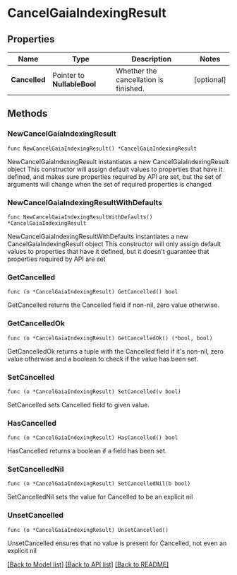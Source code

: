 # CancelGaiaIndexingResult

## Properties

Name | Type | Description | Notes
------------ | ------------- | ------------- | -------------
**Cancelled** | Pointer to **NullableBool** | Whether the cancellation is finished. | [optional] 

## Methods

### NewCancelGaiaIndexingResult

`func NewCancelGaiaIndexingResult() *CancelGaiaIndexingResult`

NewCancelGaiaIndexingResult instantiates a new CancelGaiaIndexingResult object
This constructor will assign default values to properties that have it defined,
and makes sure properties required by API are set, but the set of arguments
will change when the set of required properties is changed

### NewCancelGaiaIndexingResultWithDefaults

`func NewCancelGaiaIndexingResultWithDefaults() *CancelGaiaIndexingResult`

NewCancelGaiaIndexingResultWithDefaults instantiates a new CancelGaiaIndexingResult object
This constructor will only assign default values to properties that have it defined,
but it doesn't guarantee that properties required by API are set

### GetCancelled

`func (o *CancelGaiaIndexingResult) GetCancelled() bool`

GetCancelled returns the Cancelled field if non-nil, zero value otherwise.

### GetCancelledOk

`func (o *CancelGaiaIndexingResult) GetCancelledOk() (*bool, bool)`

GetCancelledOk returns a tuple with the Cancelled field if it's non-nil, zero value otherwise
and a boolean to check if the value has been set.

### SetCancelled

`func (o *CancelGaiaIndexingResult) SetCancelled(v bool)`

SetCancelled sets Cancelled field to given value.

### HasCancelled

`func (o *CancelGaiaIndexingResult) HasCancelled() bool`

HasCancelled returns a boolean if a field has been set.

### SetCancelledNil

`func (o *CancelGaiaIndexingResult) SetCancelledNil(b bool)`

 SetCancelledNil sets the value for Cancelled to be an explicit nil

### UnsetCancelled
`func (o *CancelGaiaIndexingResult) UnsetCancelled()`

UnsetCancelled ensures that no value is present for Cancelled, not even an explicit nil

[[Back to Model list]](../README.md#documentation-for-models) [[Back to API list]](../README.md#documentation-for-api-endpoints) [[Back to README]](../README.md)


